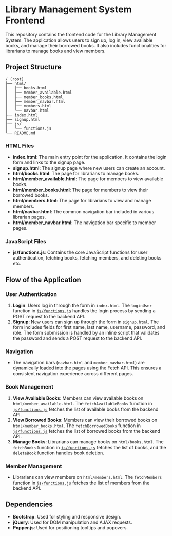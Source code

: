 # Library Management System Frontend

This repository contains the frontend code for the Library Management System. The application allows users to sign up, log in, view available books, and manage their borrowed books. It also includes functionalities for librarians to manage books and view members.

## Project Structure
```
/ (root)
├── html/
│   ├── books.html
│   ├── member_available.html
│   ├── member_books.html
│   ├── member_navbar.html
│   ├── members.html
│   └── navbar.html
├── index.html
├── signup.html
├── js/
│   └── functions.js
└── README.md
```

### HTML Files

- **index.html**: The main entry point for the application. It contains the login form and links to the signup page.
- **signup.html**: The signup page where new users can create an account.
- **html/books.html**: The page for librarians to manage books.
- **html/member_available.html**: The page for members to view available books.
- **html/member_books.html**: The page for members to view their borrowed books.
- **html/members.html**: The page for librarians to view and manage members.
- **html/navbar.html**: The common navigation bar included in various librarian pages.
- **html/member_navbar.html**: The navigation bar specific to member pages.

### JavaScript Files

- **js/functions.js**: Contains the core JavaScript functions for user authentication, fetching books, fetching members, and deleting books etc.

## Flow of the Application

### User Authentication

1. **Login**: Users log in through the form in `index.html`. The `loginUser` function in [`js/functions.js`](js/functions.js) handles the login process by sending a POST request to the backend API.
2. **Signup**: New users can sign up through the form in `signup.html`. The form includes fields for first name, last name, username, password, and role. The form submission is handled by an inline script that validates the password and sends a POST request to the backend API.

### Navigation

- The navigation bars (`navbar.html` and `member_navbar.html`) are dynamically loaded into the pages using the Fetch API. This ensures a consistent navigation experience across different pages.

### Book Management

1. **View Available Books**: Members can view available books on `html/member_available.html`. The `fetchAvailableBooks` function in [`js/functions.js`](js/functions.js) fetches the list of available books from the backend API.
2. **View Borrowed Books**: Members can view their borrowed books on `html/member_books.html`. The `fetchBorrowedBooks` function in [`js/functions.js`](js/functions.js) fetches the list of borrowed books from the backend API.
3. **Manage Books**: Librarians can manage books on `html/books.html`. The `fetchBooks` function in [`js/functions.js`](js/functions.js) fetches the list of books, and the `deleteBook` function handles book deletion.

### Member Management

- Librarians can view members on `html/members.html`. The `fetchMembers` function in [`js/functions.js`](js/functions.js) fetches the list of members from the backend API.

## Dependencies

- **Bootstrap**: Used for styling and responsive design.
- **jQuery**: Used for DOM manipulation and AJAX requests.
- **Popper.js**: Used for positioning tooltips and popovers.